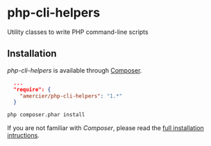 php-cli-helpers
===============

Utility classes to write PHP command-line scripts


Installation
------------

_php-cli-helpers_ is available through [Composer](http://getcomposer.org/).
```json
  ...
  "require": {
    "amercier/php-cli-helpers": "1.*"
  }
```
```bash
php composer.phar install
```

If you are not familiar with _Composer_, please read the
[full installation intructions](docs).


